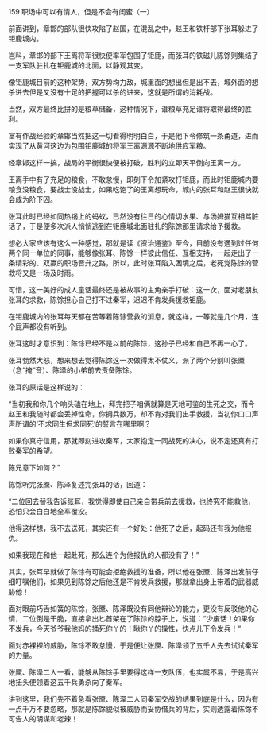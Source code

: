 159 职场中可以有情人，但是不会有闺蜜（一）



前面讲到，章邯的部队很快攻陷了赵国，在混乱之中，赵王和铁杆部下张耳躲进了钜鹿城内。

岂料，章邯的部下王离将军很快便率军包围了钜鹿，而张耳的铁磁儿陈馀则集结了一支军队驻扎在钜鹿城的北面，以静观其变。



像钜鹿城目前的这种架势，双方势均力敌，城里面的想出但是出不去，城外面的想杀进去但是又没有十足的把握可以杀的进来，这就是所谓的消耗战。

当然，双方最终比拼的是粮草储备，这种情况下，谁粮草充足谁将取得最终的胜利。



富有作战经验的章邯当然把这一切看得明明白白，于是他下令修筑一条甬道，进而实现了从黄河这边为包围钜鹿城的将军王离源源不断地供应军粮。

经章邯这样一搞，战局的平衡很快便被打破，胜利的立即天平倒向王离一方。

王离手中有了充足的粮食，不敢怠慢，即刻下令加紧攻打钜鹿，而此时钜鹿城内要粮食没粮食，要战士没战士，如果吃饱了的王离想玩命，城内的张耳和赵王很快就会成为阶下囚。

张耳此时已经如同热锅上的蚂蚁，已然没有往日的心情切水果、与汤姆猫互相骂脏话了，于是便多次派人悄悄逃到在钜鹿城北面驻扎的陈馀那里请求给予援救。



想必大家应该有这么一种感觉，那就是读《资治通鉴》至今，目前没有遇到过任何两个同一单位的同事，能够像张耳、陈馀一样彼此信任、互相支持，一起走出了一条精彩的、双赢的职场晋升之路，所以，此时张耳陷入困境之后，老死党陈馀的营救将又是一场及时雨。

可惜，这一美好的成人童话最终还是被故事的主角亲手打破：这一次，面对老朋友张耳的求救，陈馀担心自己打不过秦军，迟迟不肯发兵援救钜鹿。

在钜鹿城内的张耳每天都在苦等着陈馀营救的消息，就这样，一等就是几个月，连个屁声都没有听到。

张耳这时才意识到：陈馀已经不是以前的陈馀，这孙子已经和自己不再一心了。



张耳勃然大怒，想来想去觉得陈馀这一次做得太不仗义，派了两个分别叫张黡（念“掩“音）、陈泽的小弟前去责备陈馀。

张耳的原话是这样说的：

“当初我和你几个响头磕在地上，拜完把子咱俩就算是天地可鉴的生死之交，而今赵王和我随时都会丢掉性命，你拥兵数万，却不肯对我们出手救援，当初你口口声声所谓的‘不求同生但求同死’的誓言在哪里啊？

如果你真守信用，那就即刻进攻秦军，大家抱定一同战死的决心，说不定还真有打败秦军的希望。

陈兄意下如何？” 



陈馀听完张黡、陈泽复述完张耳的话，回道：

“二位回去替我告诉张耳，我觉得即使自己亲自带兵前去援救，也终究不能救他，恐怕只会白白地全军覆没。

他得这样想，我不去送死，其实还有一个好处：他死了之后，起码还有我为他报仇。

如果我现在和他一起赴死，那么连个为他报仇的人都没有了！”



其实，张耳早就做了陈馀有可能会拒绝救援的准备，所以他在张黡、陈泽出发前仔细叮嘱他们，如果见到陈馀之后他还是不肯发兵救援，那就拿出身上带着的武器威胁他！

面对眼前巧舌如簧的陈馀，张黡、陈泽既没有同他辩论的能力，更没有反驳他的心情，二位倒是干脆，直接拿出匕首架在了陈馀的脖子上，说道：“少废话！如果你不发兵，今天爷爷我他妈的捅死你丫的！瞅你丫的操性，快点儿下令发兵！“

面对赤裸裸的威胁，陈馀不敢怠慢，于是便让张黡、陈泽领了五千人先去试试秦军的力量。

张黡、陈泽二人一看，能够从陈馀手里要得这样一支队伍，也实属不易，于是高兴地扭头便领着这五千兵勇杀向了秦军。



讲到这里，我们先不着急看张黡、陈泽二人同秦军交战的结果到底是什么，因为有一点千万不要忽略，那就是陈馀貌似被威胁而妥协借兵的背后，实则透露着陈馀不可告人的阴谋和老辣！

